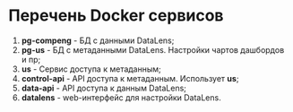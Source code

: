 # Перечень Docker сервисов

1. **pg-compeng** - БД с данными DataLens;
2. **pg-us** - БД с метаданными DataLens. Настройки чартов дашбордов и пр;
3. **us** - Сервис доступа к метаданным;
4. **control-api** - API доступа к метаданным. Использует **us**;
5. **data-api** - API доступа к данным DataLens;
6. **datalens** - web-интерфейс для настройки DataLens.